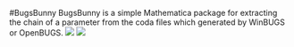 #BugsBunny
BugsBunny is a simple Mathematica package for extracting the chain of a parameter from the coda files which generated by WinBUGS or OpenBUGS.
![](http://slphyx.sakngoi.com/BugsBunny/BugsBunny_files/image001.gif)
![](http://slphyx.sakngoi.com/BugsBunny/BugsBunny_files/image002.gif)
